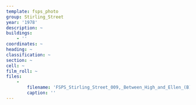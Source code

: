 ```yaml
---
template: fsps_photo
group: Stirling_Street
year: '1978'
description: ~
buildings:
    - ''
coordinates: ~
heading: ~
classification: ~
section: ~
cell: ~
film_roll: ~
files:
    -
        filename: 'FSPS_Stirling_Street_009,_Between_High_and_Ellen_(B),_8-1-A,_1978.png'
        caption: ''
---
```

